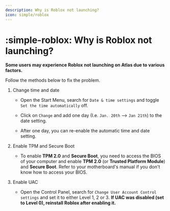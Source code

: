 ```yaml
---
description: Why is Roblox not launching?
icon: simple/roblox
---
```


# :simple-roblox: Why is Roblox not launching?

**Some users may experience Roblox not launching on Atlas due to various factors.**

Follow the methods below to fix the problem.

1. Change time and date

    - Open the Start Menu, search for `Date & time settings` and toggle `Set the time automatically` off.
    
    - Click on `Change` and add one day (I.e. `Jan. 20th` --> `Jan 21th`) to the date setting.

    - After one day, you can re-enable the automatic time and date setting.

2. Enable TPM and Secure Boot

    - To enable **TPM 2.0** and **Secure Boot**, you need to access the BIOS of your computer and enable **TPM 2.0** (or **Trusted Platform Module**) and **Secure Boot**. Refer to your motherboard's manual if you don't know how to access your BIOS.

3. Enable UAC

    - Open the Control Panel, search for `Change User Account Control settings` and set it to either Level 1, 2 or 3. **If UAC was disabled (set to Level 0), reinstall Roblox after enabling it.**

